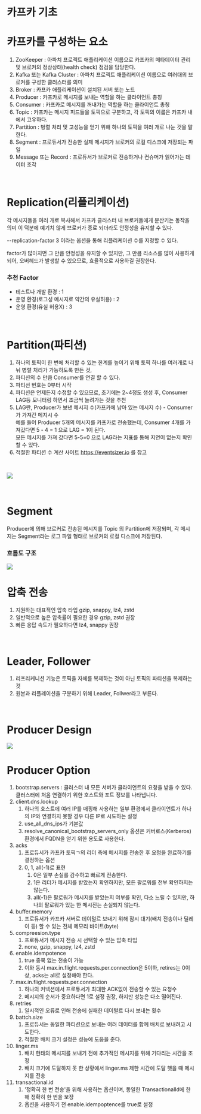 # 카프카 기초

# 카프카를 구성하는 요소
1. ZooKeeper : 아파치 프로젝트 애플리케이션 이름으로 카프카의 메타데이터 관리 및 브로커의 정상상태(health check) 점검을 담당한다.
2. Kafka 또는 Kafka Cluster : 아파치 프로젝트 애플리케이션 이름으로 여러대의 브로커를 구성한 클러스터를 의미
3. Broker : 카프카 애플리케이션이 설치된 서버 또는 노드
4. Producer : 카프카로 메시지를 보내는 역할을 하는 클라이언트 총칭
5. Consumer : 카프카로 메시지를 꺼내가는 역할을 하는 클라이언트 총칭
6. Topic : 카프카는 메시지 피드들을 토픽으로 구분하고, 각 토픽의 이름은 카프카 내에서 고유하다.
7. Partition : 벙렬 처리 및 고성능을 얻기 위해 하나의 토픽을 여러 개로 나눈 것을 말한다.
8. Segment : 프로듀서가 전송한 실제 메시지가 브로커의 로컬 디스크에 저장되는 파일
9. Message 또는 Record : 프로듀서가 브로커로 전송하거나 컨슈머가 읽어가는 데이터 조각

<br>

# Replication(리플리케이션)
각 메시지들을 여러 개로 복사해서 카프카 클러스터 내 브로커들에게 분산키는 동작을 의미
이 덕분에 예기치 않게 브로커가 종료 되더라도 안정성을 유지할 수 있다.

--replication-factor 3 이라는 옵션을 통해 리플리케이션 수를 지정할 수 있다. 

factor가 많아지면 그 만큼 안정성을 유지할 수 있지만, 그 만큼 리소스를 많이 사용하게 되어, 오버헤드가 발생할 수 있으므로, 효율적으로 사용하길 권장한다.

### **추천 Factor** 
- 테스트나 개발 환경 : 1
- 운영 환경(로그성 메시지로 약간의 유실허용) : 2
- 운영 환경(유실 허용X) : 3

<br>

# Partition(파티션)
1. 하나의 토픽이 한 번에 처리할 수 있는 한계를 높이기 위해 토픽 하나를 여러개로 나눠 병렬 처리가 가능하도록 만든 것,
2. 파티션의 수 만큼 Consumer를 연결 할 수 있다.
3. 파티선 번호는 0부터 시작 
4. 파티션은 언제든지 수정할 수 있으므로, 초기에는 2~4정도 생성 후, Consumer LAG등 모니터링 하면서 조금씩 늘려가는 것을 추천
5. LAG란, Producer가 보낸 메시지 수(카프카에 남아 있는 메시지 수) - Consumer가 가져간 메지시 수<br>예를 들어 Producer 5개의 메시지를 카프카로 전송했는데, Consumer 4개를 가져갔다면 5 - 4 = 1 으로 LAG = 1이 된다. <br> 모든 메시지를 가져 갔다면 5-5=0 으로 LAG라는 지표를 통해 지연이 없는지 확인 할 수 있다.
6. 적절한 파티션 수 계산 사이트 https://eventsizer.io 를 참고
<br>  

![](01.jpg)

<br>

# Segment
Producer에 의해 브로커로 전송된 메시지를 Topic 의 Partition에 저장되며, 각 메시지는 Segment라는 로그 파일 형태로 브로커의 로컬 디스크에 저장된다.

### **흐름도 구조**
![](02.jpg)
<br>

# 압축 전송
1. 지원하는 대표적인 압축 타입 gzip, snappy, lz4, zstd 
2. 일반적으로 높은 압축률이 필요한 경우 gzip, zstd 권장
3. 빠른 응답 속도가 필요하다면 lz4, snappy 권장

<br>

# Leader, Follower
1. 리프리케니션 기능은 토픽을 자체를 복제하는 것이 아닌 토픽의 파티션을 복제하는 것
2. 원본과 리플레이션을 구분하기 위해 Leader, Follwer라고 부른다.   
<br>


# Producer Design
![](03.jpg)

# Producer Option
1. bootstrap.servers : 클러스터 내 모든 서버가 클라이언트의 요청을 받을 수 있다. 클러스터에 처음 연결하기 위한 호스트와 포트 정보를 나타냅니다.
2. client.dns.lookup
   1. 하나의 호스트에 여러 IP를 매핑해 사용하는 일부 환경에서 클라이언트가 하나의 IP와 연결하지 못할 경우 다른 IP로 시도하는 설정
   2. use_all_dns_ips가 기본값
   3. resolve_canonical_bootstrap_servers_only 옵션은 커버로스(Kerberos) 환경에서 FQDN을 얻기 위한 용도로 사용한다.
3. acks
   1. 프로듀서가 카프카 토픽ㄱ의 리더 측에 메시지를 전송한 후 요청을 완료하기를 결정하는 옵션
   2. 0, 1, all(-1)로 표현
      1. 0은 일부 손실를 감수하고 빠르게 전송한다.
      2. 1은 리더가 메시지를 받았는지 확인하지만, 모든 팔로워를 전부 확인하지는 않는다.
      3. all(-1)은 팔로워가 메시지를 받았는지 여부를 확인, 다소 느릴 수 있지만, 하나의 팔로워가 있는 한 메시진는 손실되지 않는다.
4. buffer.memory
   1. 프로듀서가 카프카 서버로 데이털르 보내기 위해 잠시 대기(배치 전송이나 딜레이 등) 할 수 있는 전체 메모리 바이트(byte)
5. compreesion.type
   1. 프로듀서가 메시지 전송 시 선택할 수 있는 압축 타입
   2. none, gzip, snappy, lz4, zstd
6. enable.idempotence
   1. true 중복 없는 전송이 가능
   2. 이와 동시 max.in.flight.requests.per.connection은 5이하, retires는 0이상, acks는 all로 설정해야 한다.
7. max.in.flight.requests.per.connection
   1. 하나의 커넥션에서 프로듀서가 최대한 ACK없이 전송할 수 있는 요청수
   2. 메시지의 순서가 중요하다면 1로 설정 권장, 하지만 성능은 다소 떨어진다.
8. retries
   1. 일시적인 오류로 인해 전송에 실패한 데이털르 다시 보내는 횟수
9. battch.size
   1.  프로듀서는 동일한 파티션으로 보내는 여러 데이터를 함께 배치로 보내려고 시도한다.
   2.  적절한 배치 크기 설정은 성능에 도움을 준다.
10. linger.ms
    1.  배치 현태의 메시지를 보내기 전에 추가적인 메시지를 위해 기다리는 시간을 조정
    2.  배치 크기에 도달하지 못 한 상황에서 linger.ms 제한 시간에 도달 햇을 때 메시지를 전송
11. transactional.id
    1.  '정확히 한 번 전송'을 위해 사용하는 옵션이며, 동일한 TransactionalId에 한해 정확히 한 번을 보장
    2.  옵션을 사용하기 전 enable.idempoptence를 true로 설정
